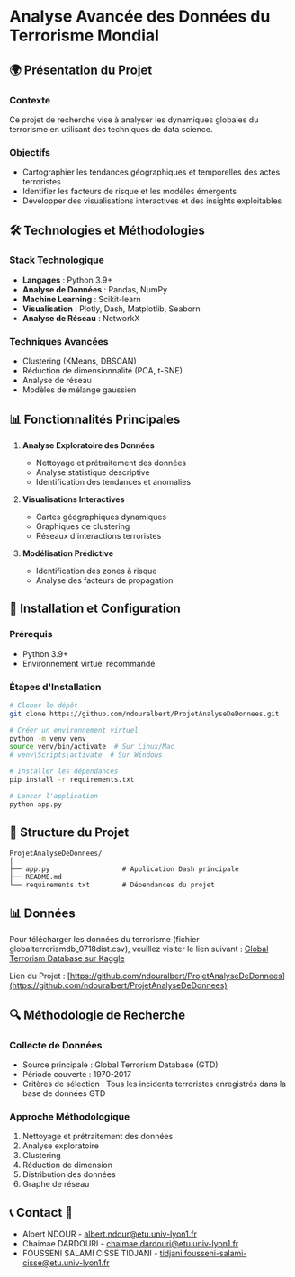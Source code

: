 # Analyse Avancée des Données du Terrorisme Mondial

## 🌍 Présentation du Projet

### Contexte
Ce projet de recherche vise à analyser les dynamiques globales du terrorisme en utilisant des techniques de data science.

### Objectifs
- Cartographier les tendances géographiques et temporelles des actes terroristes
- Identifier les facteurs de risque et les modèles émergents
- Développer des visualisations interactives et des insights exploitables

## 🛠 Technologies et Méthodologies

### Stack Technologique
- **Langages** : Python 3.9+
- **Analyse de Données** : Pandas, NumPy
- **Machine Learning** : Scikit-learn
- **Visualisation** : Plotly, Dash, Matplotlib, Seaborn
- **Analyse de Réseau** : NetworkX

### Techniques Avancées
- Clustering (KMeans, DBSCAN)
- Réduction de dimensionnalité (PCA, t-SNE)
- Analyse de réseau
- Modèles de mélange gaussien

## 📊 Fonctionnalités Principales

1. **Analyse Exploratoire des Données**
   - Nettoyage et prétraitement des données
   - Analyse statistique descriptive
   - Identification des tendances et anomalies

2. **Visualisations Interactives**
   - Cartes géographiques dynamiques
   - Graphiques de clustering
   - Réseaux d'interactions terroristes

3. **Modélisation Prédictive**
   - Identification des zones à risque
   - Analyse des facteurs de propagation

## 🚀 Installation et Configuration

### Prérequis
- Python 3.9+
- Environnement virtuel recommandé

### Étapes d'Installation
```bash
# Cloner le dépôt
git clone https://github.com/ndouralbert/ProjetAnalyseDeDonnees.git

# Créer un environnement virtuel
python -m venv venv
source venv/bin/activate  # Sur Linux/Mac
# venv\Scripts\activate  # Sur Windows

# Installer les dépendances
pip install -r requirements.txt

# Lancer l'application
python app.py
```

## 📁 Structure du Projet

```
ProjetAnalyseDeDonnees/
│
├── app.py                  # Application Dash principale
├── README.md
└── requirements.txt        # Dépendances du projet
```
## 📊 Données

Pour télécharger les données du terrorisme (fichier globalterrorismdb_0718dist.csv), veuillez visiter le lien suivant :
[Global Terrorism Database sur Kaggle](https://www.kaggle.com/datasets/START-UMD/gtd)

Lien du Projet : [https://github.com/ndouralbert/ProjetAnalyseDeDonnees](https://github.com/ndouralbert/ProjetAnalyseDeDonnees)


## 🔍 Méthodologie de Recherche

### Collecte de Données
- Source principale : Global Terrorism Database (GTD)
- Période couverte : 1970-2017
- Critères de sélection : Tous les incidents terroristes enregistrés dans la base de données GTD

### Approche Méthodologique
1. Nettoyage et prétraitement des données
2. Analyse exploratoire
3. Clustering 
4. Réduction de dimension
5. Distribution des données
6. Graphe de réseau



## 📞 Contact 🤝

- Albert NDOUR - albert.ndour@etu.univ-lyon1.fr
- Chaimae DARDOURI - chaimae.dardouri@etu.univ-lyon1.fr
- FOUSSENI SALAMI CISSE TIDJANI - tidjani.fousseni-salami-cisse@etu.univ-lyon1.fr


